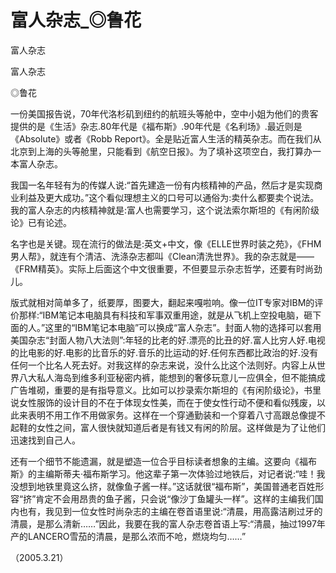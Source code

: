 # 富人杂志_◎鲁花

富人杂志

富人杂志

◎鲁花

一份美国报告说，70年代洛杉矶到纽约的航班头等舱中，空中小姐为他们的贵客提供的是《生活》杂志.80年代是《福布斯》.90年代是《名利场》.最近则是《Absolute》或者《Robb Report》。全是贴近富人生活的精英杂志。而在我们从北京到上海的头等舱里，只能看到《航空日报》。为了填补这项空白，我打算办一本富人杂志。

我国一名年轻有为的传媒人说:“首先建造一份有内核精神的产品，然后才是实现商业利益及更大成功。”这个看似理想主义的口号可以通俗为:卖什么都要卖个说法。我的富人杂志的内核精神就是:富人也需要学习，这个说法索尔斯坦的《有闲阶级论》已有论述。

名字也是关键。现在流行的做法是:英文+中文，像《ELLE世界时装之苑》，《FHM男人帮》，就连有个清洁、洗涤杂志都叫《Clean清洗世界》。我的杂志就是——《FRM精英》。实际上后面这个中文很重要，不但要显示杂志哲学，还要有时尚劲儿。

版式就相对简单多了，纸要厚，图要大，翻起来嘎啦响。像一位IT专家对IBM的评价那样:“IBM笔记本电脑具有科技和军事双重用途，就是从飞机上空投电脑，砸下面的人。”这里的“IBM笔记本电脑”可以换成“富人杂志”。封面人物的选择可以套用美国杂志“封面人物八大法则”:年轻的比老的好.漂亮的比丑的好.富人比穷人好.电视的比电影的好.电影的比音乐的好.音乐的比运动的好.任何东西都比政治的好.没有任何一个比名人死去好。对我这样的杂志来说，没什么比这个法则好。内容上从世界八大私人海岛到维多利亚秘密内裤，能想到的奢侈玩意儿一应俱全，但不能搞成广告堆砌，重要的是有指导意义。比如可以抄录索尔斯坦的《有闲阶级论》，书里说女性服饰的设计目的不在于体现女性美，而在于使女性行动不便和看似残废，以此来表明不用工作不用做家务。这样在一个穿通勤装和一个穿着八寸高跟总像提不起鞋的女性之间，富人很快就知道后者是有钱又有闲的阶层。这样做是为了让他们迅速找到自己人。

还有一个细节不能遗漏，就是塑造一位合乎目标读者想象的主编。这要向《福布斯》的主编斯蒂夫·福布斯学习。他这辈子第一次体验过地铁后，对记者说:“哇！我没想到地铁里竟这么挤，就像鱼子酱一样。”这话就很“福布斯”，美国普通老百姓形容“挤”肯定不会用昂贵的鱼子酱，只会说“像沙丁鱼罐头一样”。这样的主编我们国内也有，我见到一位女性时尚杂志的主编在卷首语里说:“清晨，用高露洁刷过牙的清晨，是那么清新……”因此，我要在我的富人杂志卷首语上写:“清晨，抽过1997年产的LANCERO雪茄的清晨，是那么浓而不呛，燃烧均匀……”

（2005.3.21）